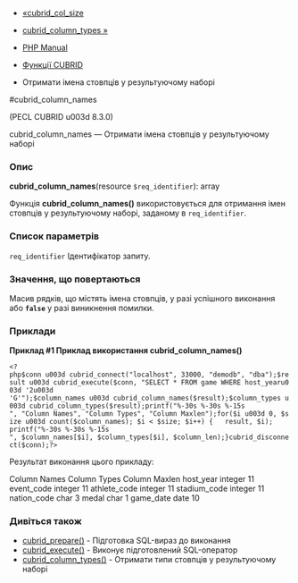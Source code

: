 - [«cubrid_col_size](function.cubrid-col-size.md)
- [cubrid_column_types »](function.cubrid-column-types.md)

- [PHP Manual](index.md)
- [Функції CUBRID](ref.cubrid.md)
- Отримати імена стовпців у результуючому наборі

#cubrid_column_names

(PECL CUBRID u003d 8.3.0)

cubrid_column_names — Отримати імена стовпців у результуючому наборі

### Опис

**cubrid_column_names**(resource `$req_identifier`): array

Функція **cubrid_column_names()** використовується для отримання імен
стовпців у результуючому наборі, заданому в `req_identifier`.

### Список параметрів

`req_identifier`
Ідентифікатор запиту.

### Значення, що повертаються

Масив рядків, що містять імена стовпців, у разі успішного виконання
або **`false`** у разі виникнення помилки.

### Приклади

**Приклад #1 Приклад використання **cubrid_column_names()****

` <?php$conn u003d cubrid_connect("localhost", 33000, "demodb", "dba");$result u003d cubrid_execute($conn, "SELECT * FROM game WHERE host_yearu003d '2u003d 'G'");$column_names u003d cubrid_column_names($result);$column_types u003d cubrid_column_types($result);printf("%-30s %-30s %-15s
", "Column Names", "Column Types", "Column Maxlen");for($i u003d 0, $size u003d count($column_names); $i < $size; $i++) {   result, $i);    printf("%-30s %-30s %-15s
", $column_names[$i], $column_types[$i], $column_len);}cubrid_disconnect($conn);?> `

Результат виконання цього прикладу:

Column Names Column Types Column Maxlen
host_year integer 11
event_code integer 11
athlete_code integer 11
stadium_code integer 11
nation_code char 3
medal char 1
game_date date 10

### Дивіться також

- [cubrid_prepare()](function.cubrid-prepare.md) - Підготовка
SQL-вираз до виконання
- [cubrid_execute()](function.cubrid-execute.md) - Виконує
підготовлений SQL-оператор
- [cubrid_column_types()](function.cubrid-column-types.md) -
Отримати типи стовпців у результуючому наборі
